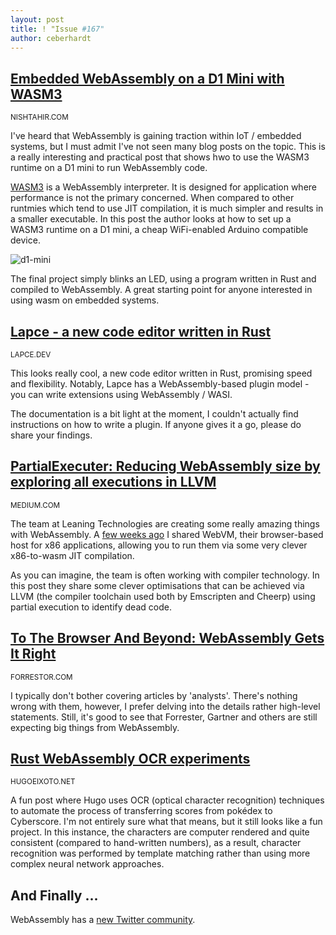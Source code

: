 ```yaml
---
layout: post
title: ! "Issue #167"
author: ceberhardt
---
```


## [Embedded WebAssembly on a D1 Mini with WASM3](https://blog.nishtahir.com/embedded-wasm-on-a-d1-mini-with-wasm3/)

<small>NISHTAHIR.COM</small>

I've heard that WebAssembly is gaining traction within IoT / embedded systems, but I must admit I've not seen many blog posts on the topic. This is a really interesting and practical post that shows hwo to use the WASM3 runtime on a D1 mini to run WebAssembly code.

[WASM3](https://github.com/wasm3/wasm3) is a WebAssembly interpreter. It is designed for application where performance is not the primary concerned. When compared to other runtmies which tend to use JIT compilation, it is much simpler and results in a smaller executable. In this post the author looks at how to set up a WASM3 runtime on a D1 mini, a cheap WiFi-enabled Arduino compatible device.

![d1-mini](https://wasmweekly.news/img/167.jpeg)

The final project simply blinks an LED, using a program written in Rust and compiled to WebAssembly. A great starting point for anyone interested in using wasm on embedded systems.

## [Lapce - a new code editor written in Rust](https://lapce.dev/)

<small>LAPCE.DEV</small>

This looks really cool, a new code editor written in Rust, promising speed and flexibility. Notably, Lapce has a WebAssembly-based plugin model - you can write extensions using WebAssembly / WASI.

The documentation is a bit light at the moment, I couldn't actually find instructions on how to write a plugin. If anyone gives it a go, please do share your findings.


## [PartialExecuter: Reducing WebAssembly size by exploring all executions in LLVM](https://medium.com/leaningtech/partialexecuter-reducing-webassembly-size-by-exploring-all-executions-in-llvm-f1ee295e8ba)

<small>MEDIUM.COM</small>

The team at Leaning Technologies are creating some really amazing things with WebAssembly. A [few weeks ago](https://wasmweekly.news/issue-164/) I shared WebVM, their browser-based host for x86 applications, allowing you to run them via some very clever x86-to-wasm JIT compilation.

As you can imagine, the team is often working with compiler technology. In this post they share some clever optimisations that can be achieved via LLVM (the compiler toolchain used both by Emscripten and Cheerp) using partial execution to identify dead code.

## [To The Browser And Beyond: WebAssembly Gets It Right](https://www.forrester.com/blogs/to-the-browser-and-beyond-webassembly-gets-it-right/)

<small>FORRESTOR.COM</small>

I typically don't bother covering articles by 'analysts'. There's nothing wrong with them, however, I prefer delving into the details rather high-level statements. Still, it's good to see that Forrester, Gartner and others are still expecting big things from WebAssembly.

## [Rust WebAssembly OCR experiments](https://hugopeixoto.net/articles/rust-wasm-ocr-experiments.html)

<small>HUGOEIXOTO.NET</small>

A fun post where Hugo uses OCR (optical character recognition) techniques to automate the process of transferring scores from pokédex to Cyberscore. I'm not entirely sure what that means, but it still looks like a fun project. In this instance, the characters are computer rendered and quite consistent (compared to hand-written numbers), as a result, character recognition was performed by template matching rather than using more complex neural network approaches.

## And Finally ...

WebAssembly has a [new Twitter community](https://twitter.com/i/communities/1497545442023944192).